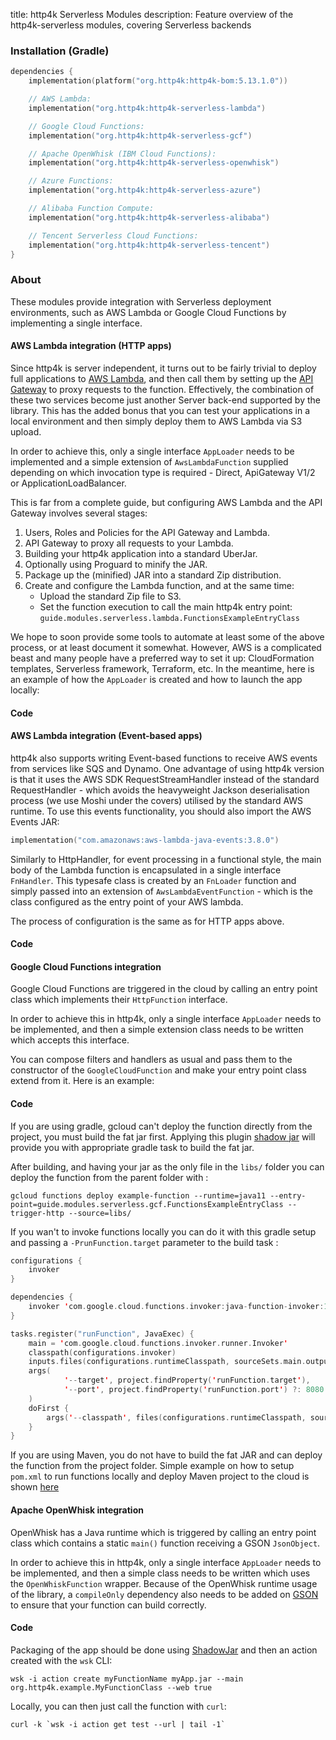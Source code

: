 title: http4k Serverless Modules
description: Feature overview of the http4k-serverless modules, covering Serverless backends

### Installation (Gradle)

```kotlin
dependencies {
    implementation(platform("org.http4k:http4k-bom:5.13.1.0"))

    // AWS Lambda: 
    implementation("org.http4k:http4k-serverless-lambda")

    // Google Cloud Functions: 
    implementation("org.http4k:http4k-serverless-gcf")

    // Apache OpenWhisk (IBM Cloud Functions): 
    implementation("org.http4k:http4k-serverless-openwhisk")

    // Azure Functions: 
    implementation("org.http4k:http4k-serverless-azure")

    // Alibaba Function Compute: 
    implementation("org.http4k:http4k-serverless-alibaba")

    // Tencent Serverless Cloud Functions: 
    implementation("org.http4k:http4k-serverless-tencent")
}
```

### About
These modules provide integration with Serverless deployment environments, such as AWS Lambda or Google Cloud Functions by implementing a single interface. 

#### AWS Lambda integration (HTTP apps)
Since http4k is server independent, it turns out to be fairly trivial to deploy full applications to [AWS Lambda](https://aws.amazon.com/lambda), and then call them by setting up the [API Gateway](https://aws.amazon.com/api-gateway) to proxy requests to the function. Effectively, the combination of these two services become just another Server back-end supported by the library. This has the added bonus that you can test your applications in a local environment and then simply deploy them to AWS Lambda via S3 upload.

In order to achieve this, only a single interface `AppLoader` needs to be implemented and a simple extension of `AwsLambdaFunction` supplied depending on which invocation type is required - Direct, ApiGateway V1/2 or ApplicationLoadBalancer.

This is far from a complete guide, but configuring AWS Lambda and the API Gateway involves several stages:

1. Users, Roles and Policies for the API Gateway and Lambda.
2. API Gateway to proxy all requests to your Lambda.
3. Building your http4k application into a standard UberJar.
4. Optionally using Proguard to minify the JAR.
5. Package up the (minified) JAR into a standard Zip distribution.
6. Create and configure the Lambda function, and at the same time:
    - Upload the standard Zip file to S3.
    - Set the function execution to call the main http4k entry point: `guide.modules.serverless.lambda.FunctionsExampleEntryClass`

We hope to soon provide some tools to automate at least some of the above process, or at least document it somewhat. However, AWS is a complicated beast and many people have a preferred way to set it up: CloudFormation templates, Serverless framework, Terraform, etc. In the meantime, here is an example of how the `AppLoader` is created and how to launch the app locally:

#### Code [<img class="octocat"/>](https://github.com/http4k/http4k/blob/master/src/docs/guide/reference/serverless/lambda/example.kt)

<script src="https://gist-it.appspot.com/https://github.com/http4k/http4k/blob/master/src/docs/guide/reference/serverless/lambda/example.kt"></script>

#### AWS Lambda integration (Event-based apps)
http4k also supports writing Event-based functions to receive AWS events from services like SQS and Dynamo. One advantage of using http4k version is that it uses the AWS SDK RequestStreamHandler instead of the standard RequestHandler - which avoids the heavyweight Jackson deserialisation process (we use Moshi under the covers) utilised by the standard AWS runtime. To use this events functionality, you should also import the AWS Events JAR:

```kotlin
implementation("com.amazonaws:aws-lambda-java-events:3.8.0")
```

Similarly to HttpHandler, for event processing in a functional style, the main body of the Lambda function is encapsulated in a single interface `FnHandler`. This typesafe class is created by an `FnLoader` function and simply passed into an extension of `AwsLambdaEventFunction` - which is the class configured as the entry point of your AWS lambda.

The process of configuration is the same as for HTTP apps above.

#### Code [<img class="octocat"/>](https://github.com/http4k/http4k/blob/master/http4k-serverless/lambda/src/examples/kotlin/example_event_handling.kt)

<script src="https://gist-it.appspot.com/https://github.com/http4k/http4k/blob/master/http4k-serverless/lambda/src/examples/kotlin/example_event_handling.kt"></script>

#### Google Cloud Functions integration
Google Cloud Functions are triggered in the cloud by calling an entry point class which implements their `HttpFunction` interface.

In order to achieve this in http4k, only a single interface `AppLoader` needs to be implemented, and then a simple extension class needs to be written which accepts this interface.

You can compose filters and handlers as usual and pass them to the constructor of the `GoogleCloudFunction` and make your entry point class extend from it.
Here is an example:

#### Code [<img class="octocat"/>](https://github.com/http4k/http4k/blob/master/src/docs/guide/reference/serverless/gcf/example.kt)

<script src="https://gist-it.appspot.com/https://github.com/http4k/http4k/blob/master/src/docs/guide/reference/serverless/gcf/example.kt"></script>

If you are using gradle, gcloud can't deploy the function directly from the project, you must build the fat jar first.
Applying this plugin [shadow jar](https://imperceptiblethoughts.com/shadow/) will provide you with appropriate gradle task to build the fat jar.

After building, and having your jar as the only file in the `libs/` folder you can deploy the function from the parent folder with : 

```gcloud functions deploy example-function --runtime=java11 --entry-point=guide.modules.serverless.gcf.FunctionsExampleEntryClass --trigger-http --source=libs/```

If you wan't to invoke functions locally you can do it with this gradle setup and passing a `-PrunFunction.target` parameter to the build task : 
```kotlin
configurations {
    invoker
}

dependencies {
    invoker 'com.google.cloud.functions.invoker:java-function-invoker:1.0.0-alpha-2-rc5'
}

tasks.register("runFunction", JavaExec) {
    main = 'com.google.cloud.functions.invoker.runner.Invoker'
    classpath(configurations.invoker)
    inputs.files(configurations.runtimeClasspath, sourceSets.main.output)
    args(
            '--target', project.findProperty('runFunction.target'),
            '--port', project.findProperty('runFunction.port') ?: 8080
    )
    doFirst {
        args('--classpath', files(configurations.runtimeClasspath, sourceSets.main.output).asPath)
    }
}
```

If you are using Maven, you do not have to build the fat JAR and can deploy the function from the project folder.
Simple example on how to setup `pom.xml` to run functions locally and deploy Maven project to the cloud is shown [here](https://cloud.google.com/functions/docs/first-java)

#### Apache OpenWhisk integration
OpenWhisk has a Java runtime which is triggered by calling an entry point class which contains a static `main()` function receiving a GSON `JsonObject`.

In order to achieve this in http4k, only a single interface `AppLoader` needs to be implemented, and then a simple class needs to be written which uses the `OpenWhiskFunction` wrapper. Because of the OpenWhisk runtime usage of the library, a `compileOnly` dependency also needs to be added on [GSON](https://mvnrepository.com/artifact/com.google.code.gson/gson) to ensure that your function can build correctly.

#### Code [<img class="octocat"/>](https://github.com/http4k/http4k/blob/master/src/docs/guide/reference/serverless/openwhisk/example.kt)

<script src="https://gist-it.appspot.com/https://github.com/http4k/http4k/blob/master/src/docs/guide/reference/serverless/openwhisk/example.kt"></script>

Packaging of the app should be done using [ShadowJar](https://imperceptiblethoughts.com/shadow/) and then an action created with the `wsk` CLI:

```
wsk -i action create myFunctionName myApp.jar --main org.http4k.example.MyFunctionClass --web true
```

Locally, you can then just call the function with `curl`:
```
curl -k `wsk -i action get test --url | tail -1`
```

[http4k]: https://http4k.org
